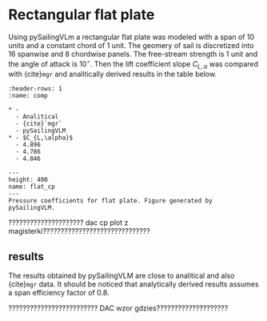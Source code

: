 # Rectangular flat plate
Using pySailingVLm a rectangular flat plate was modeled with a span of 10 units and a constant chord of 1 unit. The geomery of sail is discretized into 16 spanwise and 8 chordwise panels. The free-stream strength is 1 unit and the angle of attack is $10^\circ$. Then the lift coefficient slope  $C_{L,\alpha}$ was compared with {cite}`mgr` and analitically derived results in the table below.


```{list-table} Results from pySailingVLM code of the rectangular flat plate of a slope 
:header-rows: 1
:name: comp

* -
  - Analitical
  - {cite}`mgr`
  - pySailingVLM
* - $C_{L,\alpha}$
  - 4.896
  - 4.786
  - 4.846
```

```{figure} ../../figures/flat_cp.png
---
height: 400
name: flat_cp
---
Pressure coefficients for flat plate. Figure generated by pySailingVLM.
```
????????????????????? dac cp plot z magisterki??????????????????????????????
## results

The results obtained by pySailingVLM are close to analitical and also {cite}`mgr` data. It should be noticed that analytically derived results assumes a span efficiency factor of 0.8.


????????????????????????? DAC wzor gdzies????????????????????